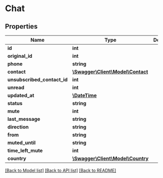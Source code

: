 # Chat

## Properties
Name | Type | Description | Notes
------------ | ------------- | ------------- | -------------
**id** | **int** |  | 
**original_id** | **int** |  | 
**phone** | **string** |  | 
**contact** | [**\Swagger\Client\Model\Contact**](Contact.md) |  | 
**unsubscribed_contact_id** | **int** |  | 
**unread** | **int** |  | 
**updated_at** | [**\DateTime**](\DateTime.md) |  | 
**status** | **string** |  | 
**mute** | **int** |  | 
**last_message** | **string** |  | 
**direction** | **string** |  | 
**from** | **string** |  | 
**muted_until** | **string** |  | 
**time_left_mute** | **int** |  | 
**country** | [**\Swagger\Client\Model\Country**](Country.md) |  | 

[[Back to Model list]](../README.md#documentation-for-models) [[Back to API list]](../README.md#documentation-for-api-endpoints) [[Back to README]](../README.md)



